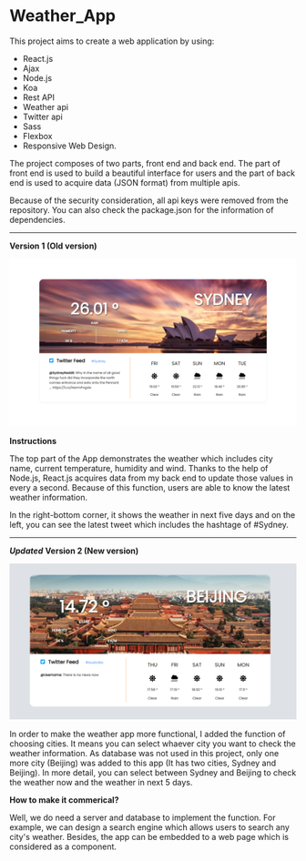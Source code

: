 # Weather_App

This project aims to create a web application by using:
 - React.js
 - Ajax
 - Node.js 
 - Koa
 - Rest API
 - Weather api 
 - Twitter api 
 - Sass 
 - Flexbox
 - Responsive Web Design. 

The project composes of two parts, front end and back end. The part of front end is used to build a beautiful interface for users and the part of back end is used to acquire data (JSON format) from multiple apis. 

Because of the security consideration, all api keys were removed from the repository. You can also check the package.json for the information of dependencies. 

***
**Version 1 (Old version)**

![image](/Project_image.PNG)

**Instructions**

The top part of the App demonstrates the weather which includes city name, current temperature, humidity and wind. Thanks to the help of Node.js, React.js acquires data from my back end to update those values in every a second. Because of this function, users are able to know the latest weather information. 

In the right-bottom corner, it shows the weather in next five days and on the left, you can see the latest tweet which includes the hashtage of #Sydney. 

***

***Updated***
**Version 2 (New version)**

![image](/project_image_bj.PNG)

In order to make the weather app more functional, I added the function of choosing cities. It means you can select whaever city you want to check the weather information. As database was not used in this project, only one more city (Beijing) was added to this app (It has two cities, Sydney and Beijing). In more detail, you can select between Sydney and Beijing to check the weather now and the weather in next 5 days. 


**How to make it commerical?**

Well, we do need a server and database to implement the function. For example, we can design a search engine which allows users to search any city's weather. Besides, the app can be embedded to a web page which is considered as a component. 